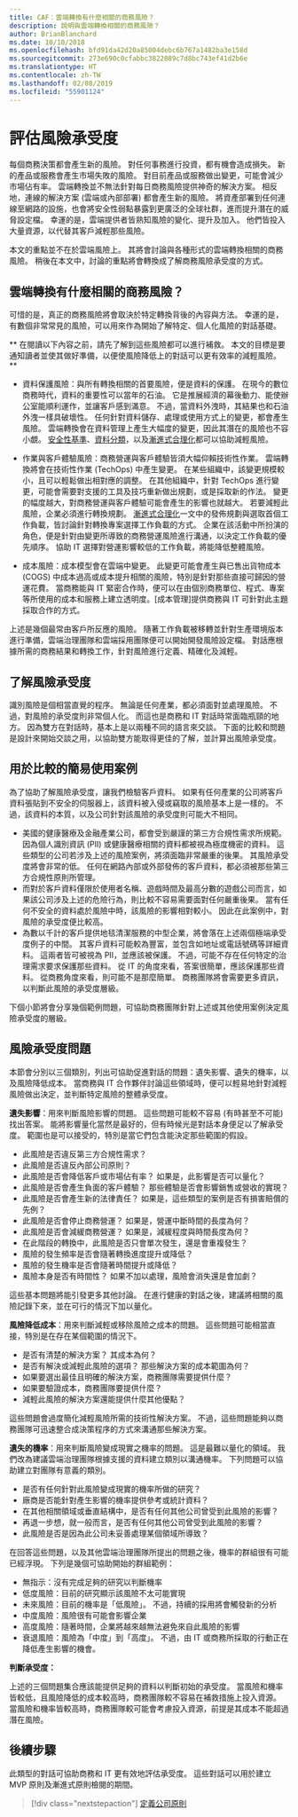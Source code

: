 ```yaml
---
title: CAF：雲端轉換有什麼相關的商務風險？
description: 說明與雲端轉換相關的商務風險？
author: BrianBlanchard
ms.date: 10/10/2018
ms.openlocfilehash: bfd91da42d20a85004debc6b767a1482ba3e158d
ms.sourcegitcommit: 273e690c0cfabbc3822089c7d8bc743ef41d2b6e
ms.translationtype: HT
ms.contentlocale: zh-TW
ms.lasthandoff: 02/08/2019
ms.locfileid: "55901124"
---
```

# <a name="evaluating-risk-tolerance"></a>評估風險承受度

每個商務決策都會產生新的風險。 對任何事務進行投資，都有機會造成損失。 新的產品或服務會產生市場失敗的風險。 對目前產品或服務做出變更，可能會減少市場佔有率。 雲端轉換並不無法針對每日商務風險提供神奇的解決方案。 相反地，連線的解決方案 (雲端或內部部署) 都會產生新的風險。 將資產部署到任何連線至網路的設施，也會將安全性弱點暴露到更廣泛的全球社群，進而提升潛在的威脅設定檔。 幸運的是，雲端提供者皆熟知風險的變化、提升及加入。 他們皆投入大量資源，以代替其客戶減輕那些風險。

本文的重點並不在於雲端風險上。 其將會討論與各種形式的雲端轉換相關的商務風險。 稍後在本文中，討論的重點將會轉換成了解商務風險承受度的方式。

<!-- markdownlint-disable MD026 -->

## <a name="what-business-risks-are-associated-with-a-cloud-transformation"></a>雲端轉換有什麼相關的商務風險？

可惜的是，真正的商務風險將會取決於特定轉換背後的內容與方法。 幸運的是，有數個非常常見的風險，可以用來作為開始了解特定、個人化風險的對話基礎。

** 在閱讀以下內容之前，請先了解到這些風險都可以進行補救。 本文的目標是要通知讀者並使其做好準備，以便使風險降低上的對話可以更有效率的減輕風險。 **

* 資料保護風險：與所有轉換相關的首要風險，便是資料的保護。 在現今的數位商務時代，資料的重要性可以當年的石油。 它是推展經濟的幕後動力、能使辦公室能順利運作，並讓客戶感到滿意。 不過，當資料外洩時，其結果也和石油外洩一樣具破壞性。 任何針對資料儲存、處理或使用方式上的變更，都會產生風險。 雲端轉換會在資料管理上產生大幅度的變更，因此其潛在的風險也不容小覷。 [安全性基準](../security-baseline/overview.md)、[資料分類](./what-is-data-classification.md)，以及[漸進式合理化](../../digital-estate/rationalize.md#incremental-rationalization)都可以協助減輕風險。

* 作業與客戶體驗風險：商務營運與客戶體驗皆須大幅仰賴技術性作業。 雲端轉換將會在技術性作業 (TechOps) 中產生變更。 在某些組織中，該變更規模較小，且可以輕鬆做出相對應的調整。 在其他組織中，針對 TechOps 進行變更，可能會需要對支援的工具及技巧重新做出規劃，或是採取新的作法。 變更的幅度越大，對商務營運與客戶體驗可能會產生的影響也就越大。 若要減輕此風險，企業必須進行轉換規劃。 [漸進式合理化](../../digital-estate/rationalize.md#incremental-rationalization)一文中的發佈規劃與選取首個工作負載，皆討論針對轉換專案選擇工作負載的方式。 企業在該活動中所扮演的角色，便是針對由變更所導致的商務營運風險進行溝通，以決定工作負載的優先順序。 協助 IT 選擇對營運影響較低的工作負載，將能降低整體風險。

* 成本風險：成本模型會在雲端中變更。 此變更可能會產生與已售出貨物成本 (COGS) 中成本過高或成本提升相關的風險，特別是針對那些直接可歸因的營運花費。 當商務能與 IT 緊密合作時，便可以在由個別商務單位、程式、專案等所使用的成本和服務上建立透明度。[成本管理]提供商務與 IT 可針對此主題採取合作的方式。

上述是幾個最常由客戶所反應的風險。 隨著工作負載被移轉並針對生產環境版本進行準備，雲端治理團隊和雲端採用團隊便可以開始開發風險設定檔。 對話應根據所需的商務結果和轉換工作，針對風險進行定義、精確化及減輕。

## <a name="understanding-risk-tolerance"></a>了解風險承受度

識別風險是個相當直覺的程序。 無論是任何產業，都必須面對並處理風險。 不過，對風險的承受度則非常個人化。 而這也是商務和 IT 對話時常面臨瓶頸的地方。 因為雙方在對話時，基本上是以兩種不同的語言來交談。 下面的比較和問題是設計來開始交談之用，以協助雙方能取得更佳的了解，並計算出風險承受度。

## <a name="simple-use-case-for-comparison"></a>用於比較的簡易使用案例

為了協助了解風險承受度，讓我們檢驗客戶資料。 如果有任何產業的公司將客戶資料張貼到不安全的伺服器上，該資料被入侵或竊取的風險基本上是一樣的。 不過，該資料的本質，以及公司針對該風險的承受度則可能大不相同。

* 美國的健康醫療及金融產業公司，都會受到嚴謹的第三方合規性需求所規範。 因為個人識別資訊 (PII) 或健康醫療相關的資料都被視為極度機密的資料。 這些類型的公司若涉及上述的風險案例，將須面臨非常嚴重的後果。 其風險承受度將會非常的低。 任何在網路內部或外部發佈的客戶資料，都必須被那些第三方合規性原則所管理。
* 而對於客戶資料僅限於使用者名稱、遊戲時間及最高分數的遊戲公司而言，如果該公司涉及上述的危險行為，則比較不容易需要面對任何嚴重後果。 當有任何不安全的資料處於風險中時，該風險的影響相對較小。 因此在此案例中，對風險的承受度便比較高。
* 為數以千計的客戶提供地毯清潔服務的中型企業，將會落在上述兩個極端承受度例子的中間。 其客戶資料可能較為豐富，並包含如地址或電話號碼等詳細資料。 這兩者皆可被視為 PII，並應該被保護。 不過，可能不存在任何特定的治理需求要求保護那些資料。 從 IT 的角度來看，答案很簡單，應該保護那些資料。 從商務角度來看，則可能不是那麼簡單。 商務團隊將會需要更多資訊，以判斷此風險的承受度層級。

下個小節將會分享幾個範例問題，可協助商務團隊針對上述或其他使用案例決定風險承受度的層級。

## <a name="risk-tolerance-questions"></a>風險承受度問題

本節會分別以三個類別，列出可協助促進對話的問題：遺失影響、遺失的機率，以及風險降低成本。 當商務與 IT 合作夥伴討論這些領域時，便可以輕易地針對減輕風險做出決定，並判斷特定風險的整體承受度。

**遺失影響**：用來判斷風險影響的問題。 這些問題可能較不容易 (有時甚至不可能) 找出答案。 能將影響量化當然是最好的，但有時候光是對話本身便足以了解承受度。 範圍也是可以接受的，特別是當它們包含能決定那些範圍的假設。

* 此風險是否違反第三方合規性需求？
* 此風險是否違反內部公司原則？
* 此風險是否會降低客戶或市場佔有率？ 如果是，此影響是否可以量化？
* 此風險是否會產生負面的客戶體驗？ 那些體驗是否會影響銷售或營收的實現？
* 此風險是否會產生新的法律責任？ 如果是，這些類型的案例是否有損害賠償的先例？
* 此風險是否會停止商務營運？ 如果是，營運中斷時間的長度為何？
* 此風險是否會減緩商務營運？ 如果是，減緩程度與時間長度為何？
* 在此階段的轉換中，此風險是否只會單次發生，還是會重複發生？
* 風險的發生頻率是否會隨著轉換進度提升或降低？
* 風險的發生機率是否會隨著時間提升或降低？
* 風險本身是否有時間性？ 如果不加以處理，風險會消失還是會加劇？

這些基本問題將能引發更多其他討論。 在進行健康的對話之後，建議將相關的風險記錄下來，並在可行的情況下加以量化。

**風險降低成本**：用來判斷減輕或移除風險之成本的問題。 這些問題可能相當直接，特別是在存在某個範圍的情況下。

* 是否有清楚的解決方案？ 其成本為何？
* 是否有解決或減輕此風險的選項？ 那些解決方案的成本範圍為何？
* 如果要選出最佳且明確的解決方案，商務團隊需要提供什麼？
* 如果要驗證成本，商務團隊要提供什麼？
* 減輕此風險的解決方案還能提供什麼其他優點？

這些問題會過度簡化減輕風險所需的技術性解決方案。 不過，這些問題能夠以商務團隊可迅速整合成決策程序的方式來溝通那些解決方案。

**遺失的機率**：用來判斷風險變成現實之機率的問題。 這是最難以量化的領域。 我們改為建議雲端治理團隊根據支援的資料建立類別以溝通機率。 下列問題可以協助建立對團隊有意義的類別。

* 是否有任何針對此風險變成現實的機率所做的研究？
* 廠商是否能針對產生影響的機率提供參考或統計資料？
* 在其他相關領域或垂直結構中，是否有任何其他公司曾受到此風險的影響？
* 再退一步想，就一般而言，是否有任何其他公司曾受到此風險的影響？
* 此風險是否是因為此公司未妥善處理某個領域所導致？

在回答這些問題，以及其他雲端治理團隊所提出的問題之後，機率的群組很有可能已經浮現。 下列是幾個可協助開始的群組範例：

* 無指示：沒有完成足夠的研究以判斷機率
* 低度風險：目前的研究顯示該風險不太可能實現
* 未來風險：目前的機率是「低風險」。 不過，持續的採用將會觸發新的分析
* 中度風險：風險很有可能會影響企業
* 高度風險：隨著時間，企業將越來越無法避免來自此風險的影響
* 衰退風險：風險為「中度」到「高度」。 不過，由 IT 或商務所採取的行動正在降低產生影響的機會。

**判斷承受度：**

上述的三個問題集合應該能提供足夠的資料以判斷初始的承受度。 當風險和機率皆較低，且風險降低的成本較高時，商務團隊較不容易在補救措施上投入資源。 當風險和機率皆較高時，商務團隊較可能會考慮投入資源，前提是其成本不能超過潛在風險。

## <a name="next-steps"></a>後續步驟

此類型的對話可協助商務和 IT 更有效地評估承受度。 這些對話可以用於建立 MVP 原則及漸進式原則檢閱的期間。

> [!div class="nextstepaction"]
> [定義公司原則](./define-policy.md)

